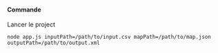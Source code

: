 #### Commande 

Lancer le project

```shell
node app.js inputPath=/path/to/input.csv mapPath=/path/to/map.json outputPath=/path/to/output.xml
```